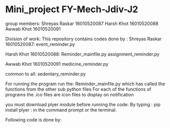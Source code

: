 # Mini_project FY-Mech-Jdiv-J2
group members:
Shreyas Raskar 16010520087
Harsh Khot 16010520088
Awwab Khot 16010520091

Division of work:
This repository contains codes done by :
Shreyas Raskar 16010520087:
   event_reminder.py

Harsh Khot 16010520088:
   Reminder_mainfile.py
   assignment_reminder.py
 
Awwab Khot 16010520091
   medicine_reminder.py

common to all:
   sedentary_reminder.py
   
For running the program run the: Reminder_mainfile.py which has called the functions from the other sub python files
For each of the functions of programs the .ico files are icon files to display on notification

you must download plyer module before running the code: By typing : pip install plyer 
: in the command prompt or the terminal. 


Following code is done by: 

